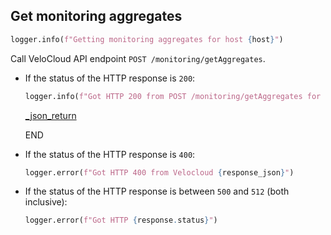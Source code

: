 ## Get monitoring aggregates

```python
logger.info(f"Getting monitoring aggregates for host {host}")
```

Call VeloCloud API endpoint `POST /monitoring/getAggregates`.

* If the status of the HTTP response is `200`:
    ```python
    logger.info(f"Got HTTP 200 from POST /monitoring/getAggregates for host {host}")
    ```

    [_json_return](_json_return.md)

    END

* If the status of the HTTP response is `400`:
  ```python
  logger.error(f"Got HTTP 400 from Velocloud {response_json}")
  ```

* If the status of the HTTP response is between `500` and `512` (both inclusive):
  ```python
  logger.error(f"Got HTTP {response.status}")
  ```
